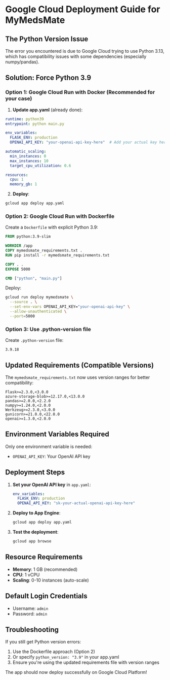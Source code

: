 # Google Cloud Deployment Guide for MyMedsMate

## The Python Version Issue

The error you encountered is due to Google Cloud trying to use Python 3.13, which has compatibility issues with some dependencies (especially numpy/pandas).

## Solution: Force Python 3.9

### Option 1: Google Cloud Run with Docker (Recommended for your case)

1. **Update app.yaml** (already done):
```yaml
runtime: python39
entrypoint: python main.py

env_variables:
  FLASK_ENV: production
  OPENAI_API_KEY: "your-openai-api-key-here"  # Add your actual key here

automatic_scaling:
  min_instances: 0
  max_instances: 10
  target_cpu_utilization: 0.6

resources:
  cpu: 1
  memory_gb: 1
```

2. **Deploy**:
```bash
gcloud app deploy app.yaml
```

### Option 2: Google Cloud Run with Dockerfile

Create a `Dockerfile` with explicit Python 3.9:
```dockerfile
FROM python:3.9-slim

WORKDIR /app
COPY mymedsmate_requirements.txt .
RUN pip install -r mymedsmate_requirements.txt

COPY . .
EXPOSE 5000

CMD ["python", "main.py"]
```

Deploy:
```bash
gcloud run deploy mymedsmate \
  --source . \
  --set-env-vars OPENAI_API_KEY="your-openai-api-key" \
  --allow-unauthenticated \
  --port=5000
```

### Option 3: Use .python-version file

Create `.python-version` file:
```
3.9.18
```

## Updated Requirements (Compatible Versions)

The `mymedsmate_requirements.txt` now uses version ranges for better compatibility:
```
Flask>=2.3.0,<3.0.0
azure-storage-blob>=12.17.0,<13.0.0
pandas>=2.0.0,<2.2.0
numpy>=1.24.0,<2.0.0
Werkzeug>=2.3.0,<3.0.0
gunicorn>=21.0.0,<22.0.0
openai>=1.3.0,<2.0.0
```

## Environment Variables Required

Only one environment variable is needed:
- `OPENAI_API_KEY`: Your OpenAI API key

## Deployment Steps

1. **Set your OpenAI API key** in `app.yaml`:
   ```yaml
   env_variables:
     FLASK_ENV: production
     OPENAI_API_KEY: "sk-your-actual-openai-api-key-here"
   ```

2. **Deploy to App Engine**:
   ```bash
   gcloud app deploy app.yaml
   ```

3. **Test the deployment**:
   ```bash
   gcloud app browse
   ```

## Resource Requirements

- **Memory**: 1 GB (recommended)
- **CPU**: 1 vCPU
- **Scaling**: 0-10 instances (auto-scale)

## Default Login Credentials

- Username: `admin`
- Password: `admin`

## Troubleshooting

If you still get Python version errors:
1. Use the Dockerfile approach (Option 2)
2. Or specify `python_version: "3.9"` in your app.yaml
3. Ensure you're using the updated requirements file with version ranges

The app should now deploy successfully on Google Cloud Platform!